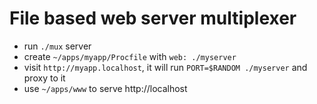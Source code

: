 # File based web server multiplexer

- run `./mux` server
- create `~/apps/myapp/Procfile` with `web: ./myserver`
- visit `http://myapp.localhost`, it will run `PORT=$RANDOM ./myserver` and proxy to it
- use `~/apps/www` to serve http://localhost
